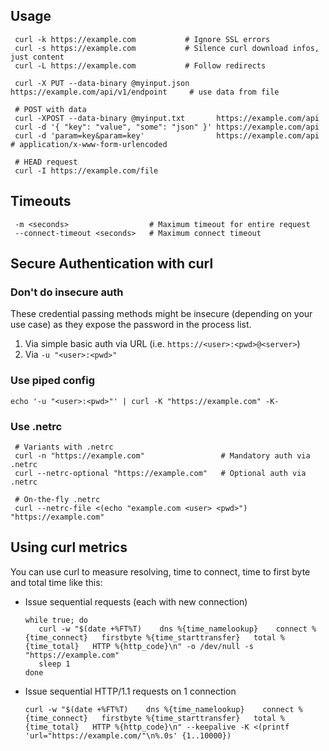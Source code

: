 ## Usage

     curl -k https://example.com           # Ignore SSL errors
     curl -s https://example.com           # Silence curl download infos, just content
     curl -L https://example.com           # Follow redirects
     
     curl -X PUT --data-binary @myinput.json https://example.com/api/v1/endpoint     # use data from file
     
     # POST with data
     curl -XPOST --data-binary @myinput.txt       https://example.com/api
     curl -d '{ "key": "value", "some": "json" }' https://example.com/api
     curl -d 'param=key&param=key'                https://example.com/api     # application/x-www-form-urlencoded
     
     # HEAD request
     curl -I https://example.com/file
     
## Timeouts

     -m <seconds>                  # Maximum timeout for entire request
     --connect-timeout <seconds>   # Maximum connect timeout

## Secure Authentication with curl

### Don't do insecure auth

These credential passing methods might be insecure (depending on your use case) as they expose the password in the process list.

1. Via simple basic auth via URL (i.e. `https://<user>:<pwd>@<server>`) 
2. Via `-u "<user>:<pwd>"`

### Use piped config

    echo '-u "<user>:<pwd>"' | curl -K "https://example.com" -K-

### Use .netrc
     
     # Variants with .netrc
     curl -n "https://example.com"                 # Mandatory auth via .netrc
     curl --netrc-optional "https://example.com"   # Optional auth via .netrc
     
     # On-the-fly .netrc
     curl --netrc-file <(echo "example.com <user> <pwd>") "https://example.com"


## Using curl metrics

You can use curl to measure resolving, time to connect, time to first byte and total time like this:

- Issue sequential requests (each with new connection)

      while true; do
         curl -w "$(date +%FT%T)    dns %{time_namelookup}    connect %{time_connect}   firstbyte %{time_starttransfer}   total %{time_total}   HTTP %{http_code}\n" -o /dev/null -s "https://example.com"
         sleep 1
      done

- Issue sequential HTTP/1.1 requests on 1 connection

      curl -w "$(date +%FT%T)    dns %{time_namelookup}    connect %{time_connect}   firstbyte %{time_starttransfer}   total %{time_total}   HTTP %{http_code}\n" --keepalive -K <(printf 'url="https://example.com/"\n%.0s' {1..10000})

